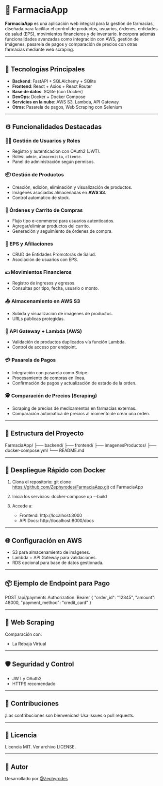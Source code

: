 
# 💊 FarmaciaApp

**FarmaciaApp** es una aplicación web integral para la gestión de farmacias, diseñada para facilitar el control de productos, usuarios, órdenes, entidades de salud (EPS), movimientos financieros y de inventario. Incorpora además funcionalidades avanzadas como integración con AWS, gestión de imágenes, pasarela de pagos y comparación de precios con otras farmacias mediante web scraping.

---

## 🚀 Tecnologías Principales

- **Backend**: FastAPI + SQLAlchemy + SQlite
- **Frontend**: React + Axios + React Router
- **Base de datos**: SQlite (con Docker)
- **DevOps**: Docker + Docker Compose
- **Servicios en la nube**: AWS S3, Lambda, API Gateway
- **Otros**: Pasarela de pagos, Web Scraping con Selenium

---

## ⚙️ Funcionalidades Destacadas

### 🧑‍⚕️ Gestión de Usuarios y Roles
- Registro y autenticación con OAuth2 (JWT).
- Roles: `admin`, `almacenista`, `cliente`.
- Panel de administración según permisos.

### 📦 Gestión de Productos
- Creación, edición, eliminación y visualización de productos.
- Imágenes asociadas almacenadas en **AWS S3**.
- Control automático de stock.

### 🛒 Órdenes y Carrito de Compras
- Flujo tipo e-commerce para usuarios autenticados.
- Agregar/eliminar productos del carrito.
- Generación y seguimiento de órdenes de compra.

### 🏥 EPS y Afiliaciones
- CRUD de Entidades Promotoras de Salud.
- Asociación de usuarios con EPS.

### 💵 Movimientos Financieros
- Registro de ingresos y egresos.
- Consultas por tipo, fecha, usuario o monto.

### 📤 Almacenamiento en AWS S3
- Subida y visualización de imágenes de productos.
- URLs públicas protegidas.

### 🔐 API Gateway + Lambda (AWS)
- Validación de productos duplicados vía función Lambda.
- Control de acceso por endpoint.

### 💳 Pasarela de Pagos
- Integración con pasarela como Stripe.
- Procesamiento de compras en línea.
- Confirmación de pagos y actualización de estado de la orden.

### 🕵️ Comparación de Precios (Scraping)
- Scraping de precios de medicamentos en farmacias externas.
- Comparación automática de precios al momento de crear una orden.

---

## 📁 Estructura del Proyecto

FarmaciaApp/
├── backend/
├── frontend/
├── imagenesProductos/
├── docker-compose.yml
└── README.md

---

## 🐳 Despliegue Rápido con Docker

1. Clona el repositorio:
   git clone https://github.com/Zephyrodes/FarmaciaApp.git
   cd FarmaciaApp

2. Inicia los servicios:
   docker-compose up --build

3. Accede a:
   - Frontend: http://localhost:3000
   - API Docs: http://localhost:8000/docs

---

## 🌐 Configuración en AWS

- S3 para almacenamiento de imágenes.
- Lambda + API Gateway para validaciones.
- RDS opcional para base de datos gestionada.

---

## 📦 Ejemplo de Endpoint para Pago

POST /api/payments
Authorization: Bearer <token>
{
  "order_id": "12345",
  "amount": 48000,
  "payment_method": "credit_card"
}

---

## 🔎 Web Scraping

Comparación con:
- La Rebaja Virtual

---

## 🛡️ Seguridad y Control

- JWT y OAuth2
- HTTPS recomendado

---

## 🤝 Contribuciones

¡Las contribuciones son bienvenidas! Usa issues o pull requests.

---

## 📄 Licencia

Licencia MIT. Ver archivo LICENSE.

---

## 🧠 Autor

Desarrollado por [@Zephyrodes](https://github.com/Zephyrodes)
